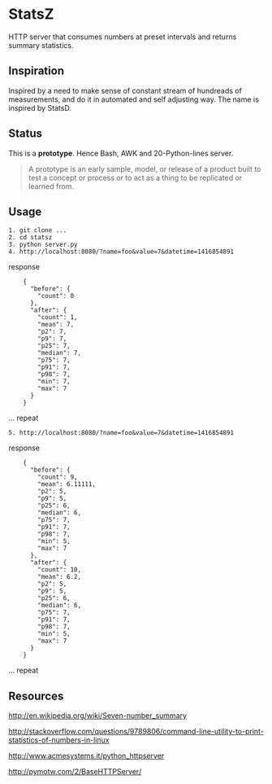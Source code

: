 StatsZ
=====

HTTP server that consumes numbers at preset intervals and returns summary statistics.

Inspiration
-----------

Inspired by a need to make sense of constant stream of hundreads of measurements, and do it in automated and self adjusting way. The name is inspired by StatsD.

Status
------

This is a **prototype**. Hence Bash, AWK and 20-Python-lines server.

> A prototype is an early sample, model, or release of a product built to test a concept or process or to act as a thing to be replicated or learned from.

Usage
-----

    1. git clone ...
    2. cd statsz
    3. python server.py
    4. http://localhost:8080/?name=foo&value=7&datetime=1416854891

response

        {
          "before": {
            "count": 0
          },
          "after": {
            "count": 1,
            "mean": 7,
            "p2": 7,
            "p9": 7,
            "p25": 7,
            "median": 7,
            "p75": 7,
            "p91": 7,
            "p98": 7,
            "min": 7,
            "max": 7
          }
        }
    
... repeat

    5. http://localhost:8080/?name=foo&value=7&datetime=1416854891

response

        {
          "before": {
            "count": 9,
            "mean": 6.11111,
            "p2": 5,
            "p9": 5,
            "p25": 6,
            "median": 6,
            "p75": 7,
            "p91": 7,
            "p98": 7,
            "min": 5,
            "max": 7
          },
          "after": {
            "count": 10,
            "mean": 6.2,
            "p2": 5,
            "p9": 5,
            "p25": 6,
            "median": 6,
            "p75": 7,
            "p91": 7,
            "p98": 7,
            "min": 5,
            "max": 7
          }
        }

... repeat

Resources
---------

http://en.wikipedia.org/wiki/Seven-number_summary

http://stackoverflow.com/questions/9789806/command-line-utility-to-print-statistics-of-numbers-in-linux

http://www.acmesystems.it/python_httpserver

http://pymotw.com/2/BaseHTTPServer/
